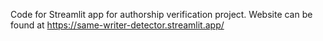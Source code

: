 Code for Streamlit app for authorship verification project.
Website can be found at https://same-writer-detector.streamlit.app/
